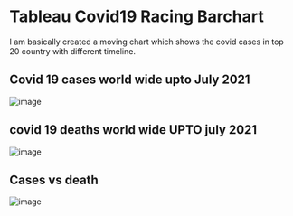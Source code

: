 # Tableau Covid19 Racing Barchart
I am basically created a moving chart which shows the covid cases in top 20 country with different timeline.

## Covid 19 cases world wide upto July 2021
![image](https://user-images.githubusercontent.com/70443251/126267545-17c49560-a65c-41e0-9907-fc5e5f81a3f7.png)

## covid 19 deaths world wide UPTO july 2021
![image](https://user-images.githubusercontent.com/70443251/126267764-02726fcc-0e37-4645-be16-0b0596f3fdc0.png)

## Cases vs death
![image](https://user-images.githubusercontent.com/70443251/126267837-42cc075d-1d22-4c39-ac47-766d7d63d5b2.png)





